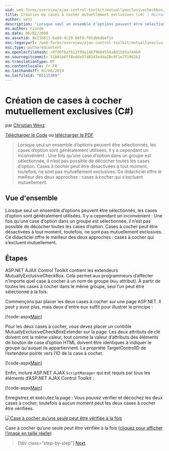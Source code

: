 ```yaml
---
uid: web-forms/overview/ajax-control-toolkit/mutuallyexclusivecheckbox/creating-mutually-exclusive-checkboxes-cs
title: Création de cases à cocher mutuellement exclusives (c#) | Microsoft Docs
author: wenz
description: 'Lorsque seul un ensemble d’options peuvent être sélectionnés, les cases d’option sont généralement utilisées. Il y a cependant un inconvénient : Une fois une case d’option dans un groupe est sélectionnée...'
ms.author: riande
ms.date: 06/02/2008
ms.assetid: 8e11b813-ba0d-4c29-b0f8-f65db6dbef1e
msc.legacyurl: /web-forms/overview/ajax-control-toolkit/mutuallyexclusivecheckbox/creating-mutually-exclusive-checkboxes-cs
msc.type: authoredcontent
ms.openlocfilehash: c8fd0f6af612f99e14679b04554a8d1585af44b0
ms.sourcegitcommit: 51b01b6ff8edde57d8243e4da28c9f1e7f1962b2
ms.translationtype: MT
ms.contentlocale: fr-FR
ms.lasthandoff: 05/06/2019
ms.locfileid: "65115369"
---
```

# <a name="creating-mutually-exclusive-checkboxes-c"></a>Création de cases à cocher mutuellement exclusives (C#)

par [Christian Wenz](https://github.com/wenz)

[Télécharger le Code](http://download.microsoft.com/download/9/3/f/93f8daea-bebd-4821-833b-95205389c7d0/MutuallyExclusiveCheckBox0.cs.zip) ou [télécharger le PDF](http://download.microsoft.com/download/b/6/a/b6ae89ee-df69-4c87-9bfb-ad1eb2b23373/mutuallyexclusivecheckbox0CS.pdf)

> Lorsque seul un ensemble d’options peuvent être sélectionnés, les cases d’option sont généralement utilisées. Il y a cependant un inconvénient : Une fois qu’une case d’option dans un groupe est sélectionnée, il n’est pas possible de décocher toutes les cases d’option. Cases à cocher peut être désactivées à tout moment, toutefois, ne sont pas mutuellement exclusives. Ce didacticiel offre le meilleur des deux approches : cases à cocher qui s’excluent mutuellement.

## <a name="overview"></a>Vue d'ensemble

Lorsque seul un ensemble d’options peuvent être sélectionnés, les cases d’option sont généralement utilisées. Il y a cependant un inconvénient : Une fois qu’une case d’option dans un groupe est sélectionnée, il n’est pas possible de décocher toutes les cases d’option. Cases à cocher peut être désactivées à tout moment, toutefois, ne sont pas mutuellement exclusives. Ce didacticiel offre le meilleur des deux approches : cases à cocher qui s’excluent mutuellement.

## <a name="steps"></a>Étapes

ASP.NET AJAX Control Toolkit contient les extendeurs MutuallyExclusiveCheckBox. Cela permet aux programmeurs d’affecter n’importe quel case à cocher à un nom de groupe (`Key` attribut). À partir de toutes les cases à cocher dans le même groupe, seul l’un peut être sélectionné à la fois.

Commençons par placer les deux cases à cocher sur une page ASP.NET. Il peut y avoir plus, mais deux d'entre eux suffit pour illustrer le principe :

[!code-aspx[Main](creating-mutually-exclusive-checkboxes-cs/samples/sample1.aspx)]

Pour les deux cases à cocher, vous devez placer un contrôle MutuallyExclusiveCheckBoxExtender sur la page. Les deux attributs de clé doivent ont la même valeur, tout comme la valeur d’attributs des éléments de bouton de case d’option HTML doivent être identiques à indiquer le groupe qu'auquel ils appartiennent. La propriété TargetControlID de l’extendeur pointe vers l’ID de la case à cocher.

[!code-aspx[Main](creating-mutually-exclusive-checkboxes-cs/samples/sample2.aspx)]

Enfin, inclure ASP.NET AJAX `ScriptManager` qui est requis par tous les éléments d’ASP.NET AJAX Control Toolkit :

[!code-aspx[Main](creating-mutually-exclusive-checkboxes-cs/samples/sample3.aspx)]

Enregistrez et exécutez la page : Vous pouvez vérifier et décochez les deux cases à cocher, toutefois à aucun moment peut les deux cases à cocher être vérifiées.

[![Case à cocher qu’une seule peut être vérifiée à la fois](creating-mutually-exclusive-checkboxes-cs/_static/image2.png)](creating-mutually-exclusive-checkboxes-cs/_static/image1.png)

Case à cocher qu’une seule peut être vérifiée à la fois ([cliquez pour afficher l’image en taille réelle](creating-mutually-exclusive-checkboxes-cs/_static/image3.png))

> [!div class="step-by-step"]
> [Next](creating-mutually-exclusive-checkboxes-vb.md)
